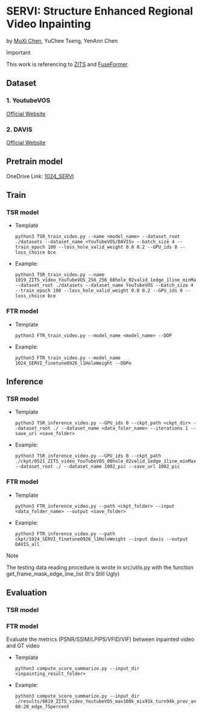 # SERVI: Structure Enhanced Regional Video Inpainting
by [MuXi Chen](https://github.com/ChenMuHsi), YuChee Tseng, YenAnn Chen

> [!IMPORTANT]  
> This work is referencing to [ZITS](https://github.com/DQiaole/ZITS_inpainting) and [FuseFormer](https://github.com/ruiliu-ai/FuseFormer)

## Dataset
### 1. YoutubeVOS
[Official Website](https://youtube-vos.org)

### 2. DAVIS
[Official Website](https://davischallenge.org)

## Pretrain model
OneDrive Link: [1024_SERVI](https://1drv.ms/f/s!AuoSU7-7YWU1hbAOOs1G8sgpSJTpSQ?e=v6djZ7)

## Train
### TSR model
* Template
    ```
    python3 TSR_train_video.py --name <model_name> --dataset_root ./datasets --dataset_name <YouTubeVOS/DAVIS> --batch_size 4 --train_epoch 100 --loss_hole_valid_weight 0.8 0.2 --GPU_ids 0 --loss_choice bce
    ```
* Example:
    ```
    python3 TSR_train_video.py --name 1019_ZITS_video_YouTubeVOS_256_256_08hole_02valid_1edge_1line_minMaxNorm_oldEdge_bs2_bce   --dataset_root ./datasets --dataset_name YouTubeVOS --batch_size 4 --train_epoch 100 --loss_hole_valid_weight 0.8 0.2 --GPU_ids 0 --loss_choice bce
    ```

### FTR model
* Template
    ```
    python3 FTR_train_video.py --model_name <model_name> --DDP
    ```
* Example:
    ```
    python3 FTR_train_video.py --model_name 1024_SERVI_finetune0926_l1HoleWeight --DDPe
    ```

## Inference

### TSR model
* Template
    ```
    python3 TSR_inference_video.py --GPU_ids 0 --ckpt_path <ckpt_dir> --dataset_root ./ --dataset_name <data_foler_name> --iterations 1 --save_url <save_folder>
    ```
* Example:
    ```
    python3 TSR_inference_video.py --GPU_ids 0 --ckpt_path ./ckpt/0521_ZITS_video_YouTubeVOS_08hole_02valid_1edge_1line_minMaxNorm_oldEdge_bs2_bce/best.pth --dataset_root ./ --dataset_name 1002_pic --save_url 1002_pic
    ```

### FTR model
* Template
    ```
    python3 FTR_inference_video.py --path <ckpt_folder> --input <data_folder_name> --output <save_folder>
    ```

* Example:
    ```
    python3 FTR_inference_video.py --path ckpt/1024_SERVI_finetune0926_l1HoleWeight --input davis --output DAVIS_all
    ```
> [!NOTE]  
> The testing data reading procedure is wrote in src/utils.py with the function get_frame_mask_edge_line_list (It's Still Ugly)

## Evaluation
### TSR model

### FTR model
Evaluate the metrics (PSNR/SSIM/LPIPS/VFID/VIF) between inpainted video and GT video
* Template
    ```
    python3 compute_score_summarize.py --input_dir <inpainting_result_folder>
    ```

* Example:
    ```
    python3 compute_score_summarize.py --input_dir ./results/0819_ZITS_video_YoutubeVOS_max100k_mix91k_turn94k_prev_and_fixModelForward749_fixEvalLineEdge_fixMaskEdgeLine/2023-08-20_edge_75percent
    ```